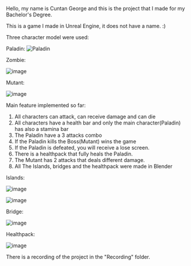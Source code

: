 Hello, my name is Cuntan George and this is the project that I made for my Bachelor's Degree.

This is a game I made in Unreal Engine, it does not have a name. :)

Three character model were used:


Paladin:
![Paladin](https://github.com/user-attachments/assets/c30fdbfa-6515-419a-a814-0e4d7ce56230)

Zombie:

![image](https://github.com/user-attachments/assets/4deda997-d6f1-40ec-8f42-b65293e2dcc1)

Mutant:

![image](https://github.com/user-attachments/assets/22eb5ac3-b650-45f8-a7ca-e5fbf8c7b499)


Main feature implemented so far:
1. All characters can attack, can receive damage and can die
2. All characters have a health bar and only the main character(Paladin) has also a stamina bar
3. The Paladin have a 3 attacks combo
4. If the Paladin kills the Boss(Mutant) wins the game
5. If the Paladin is defeated, you will receive a lose screen.
6. There is a healthpack that fully heals the Paladin.
7. The Mutant has 2 attacks that deals different damage.
8. All The Islands, bridges and the healthpack were made in Blender

Islands:

![image](https://github.com/user-attachments/assets/ba742736-680e-4373-9d60-7d846e7d0509)

![image](https://github.com/user-attachments/assets/847a2f52-954e-4012-bc5a-ee28836b7db0)


Bridge:

![image](https://github.com/user-attachments/assets/34acf4ae-6250-4147-8d78-58c0b41892f9)


Healthpack:

![image](https://github.com/user-attachments/assets/bbf297ed-2c0e-4af5-ba30-81cd8ba8ad57)


There is a recording of the project in the "Recording" folder.
